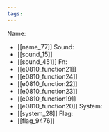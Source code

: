 ```yaml
---
tags:
---
```

Name:
- [[name_77]]
Sound:
- [[sound_15]]
- [[sound_451]]
Fn:
- [[e0810_function21]]
- [[e0810_function24]]
- [[e0810_function22]]
- [[e0810_function23]]
- [[e0810_function19]]
- [[e0810_function20]]
System:
- [[system_28]]
Flag:
- [[flag_9476]]
